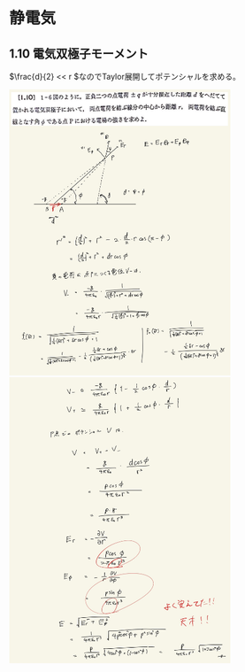 <script type="text/javascript" async src="https://cdnjs.cloudflare.com/ajax/libs/mathjax/2.7.7/MathJax.js?config=TeX-MML-AM_CHTML">

</script>

<script type="text/x-mathjax-config">
 MathJax.Hub.Config({
 tex2jax: {
 inlineMath: [['$', '$'] ],
 displayMath: [ ['$$','$$'], ["\\[","\\]"] ]
 }
 });
</script>

# 静電気
## 1.10 電気双極子モーメント

$\frac{d}{2} << r $なのでTaylor展開してポテンシャルを求める。
<br>

<img width="400" alt="electromagnetism-17" src="./images/se-10/Electromagnetism-17.jpg">
<img width="400" alt="electromagnetism-18" src="./images/se-10/Electromagnetism-18.jpg">